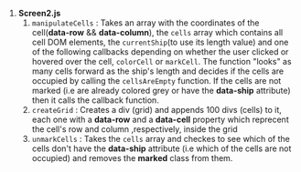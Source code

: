 1. **Screen2.js**
   1. `manipulateCells` : Takes an array with the coordinates of the cell(**data-row** && **data-column**), the `cells` array which contains all cell DOM elements, the `currentShip`(to use its length value) and one of the following callbacks depending on whether the user clicked or hovered over the cell, `colorCell` or `markCell`. The function "looks" as many cells forward as the ship's length and decides if the cells are occupied by calling the `cellsAreEmpty` function. If the cells are not marked (i.e are already colored grey or have the **data-ship** attribute) then it calls the callback function.
   2. `createGrid` : Creates a div (grid) and appends 100 divs (cells) to it, each one with a **data-row** and a **data-cell** property which reprecent the cell's row and column ,respectively, inside the grid
   3. `unmarkCells` : Takes the `cells` array and checkes to see which of the cells don't have the **data-ship** attribute (i.e which of the cells are not occupied) and removes the **marked** class from them.
